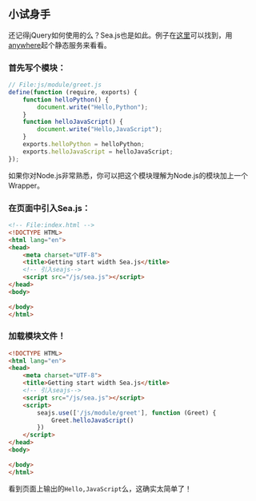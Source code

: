 ## 小试身手

还记得jQuery如何使用的么？Sea.js也是如此。例子在[这里](https://github.com/Bodule/HelloSea.js/blob/master/getting-started)可以找到，用[anywhere](https://github.com/JacksonTian/anywhere)起个静态服务来看看。

### 首先写个模块：

```javascript
// File:js/module/greet.js
define(function (require, exports) {
    function helloPython() {
        document.write("Hello,Python");
    }
    function helloJavaScript() {
        document.write("Hello,JavaScript");
    }
    exports.helloPython = helloPython;
    exports.helloJavaScript = helloJavaScript;
});
```

如果你对Node.js非常熟悉，你可以把这个模块理解为Node.js的模块加上一个Wrapper。

### 在页面中引入Sea.js：

```html
<!-- File:index.html -->
<!DOCTYPE HTML>
<html lang="en">
<head>
    <meta charset="UTF-8">
    <title>Getting start width Sea.js</title>
    <!-- 引入seajs-->
    <script src="/js/sea.js"></script>
</head>
<body>
    
</body>
</html>
```
### 加载模块文件！

```html
<!DOCTYPE HTML>
<html lang="en">
<head>
    <meta charset="UTF-8">
    <title>Getting start width Sea.js</title>
    <!-- 引入seajs-->
    <script src="/js/sea.js"></script>
    <script>
        seajs.use(['/js/module/greet'], function (Greet) {
            Greet.helloJavaScript()
        })
    </script>
</head>
<body>
    
</body>
</html>
```

看到页面上输出的`Hello,JavaScript`么，这确实太简单了！
